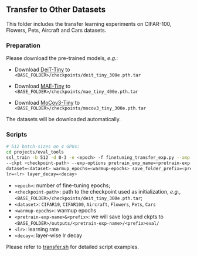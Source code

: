 ## Transfer to Other Datasets
This folder includes the transfer learning experiments on CIFAR-100, Flowers, Pets, Aircraft and Cars datasets.

### Preparation
Please download the pre-trained models, *e.g.*: 

* Download [DeiT-Tiny](https://drive.google.com/file/d/1RvhE2HucdWYHhKmPfHQW2A4EPpCHSYN_/view?usp=sharing) to `<BASE_FOLDER>/checkpoints/deit_tiny_300e.pth.tar`

* Download [MAE-Tiny](https://drive.google.com/file/d/1ZQYlvCPLZrJDqn2lp4GCIVL246WPqgEf/view?usp=sharing) to `<BASE_FOLDER>/checkpoints/mae_tiny_400e.pth.tar`

* Download [MoCov3-Tiny](https://drive.google.com/file/d/1RI0mU-PweAVIXs_hNOx-Xw3VRhN7w6un/view?usp=sharing) to `<BASE_FOLDER>/checkpoints/mocov3_tiny_300e.pth.tar`

The datasets will be downloaded automatically.

### Scripts
```bash
# 512 batch-sizes on 4 GPUs:
cd projects/eval_tools
ssl_train -b 512 -d 0-3 -e <epoch> -f finetuning_transfer_exp.py --amp \
--ckpt <checkpoint-path> --exp-options pretrain_exp_name=<pretrain-exp-name> \
dataset=<dataset> warmup_epochs=<warmup-epochs> save_folder_prefix=<prefix> \
lr=<lr> layer_decay=<decay>
```
- `<epoch>`: number of fine-tuning epochs;
- `<checkpoint-path>`: path to the checkpoint used as initialization, *e.g.*, `<BASE_FOLDER>/checkpoints/deit_tiny_300e.pth.tar`;
- `<dataset>`: `CIFAR10`, `CIFAR100`, `Aircraft`, `Flowers`, `Pets`, `Cars`
- `<warmup-epochs>`: warmup epochs
- `<pretrain-exp-name>&<prefix>`: we will save logs and ckpts to `<BASE_FOLDER>/outputs/<pretrain-exp-name>/<prefix>eval/`
- `<lr>`: learning rate
- `<decay>`: layer-wise lr decay

Please refer to [transfer.sh](scripts/transfer.sh) for detailed script examples.